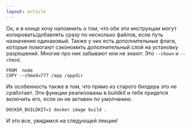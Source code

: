 ```yaml
---
layout: article
---
```

Ок, и в конце хочу напомнить о том, что обе эти инструкции могут копировать/добавлять сразу по несколько файлов, если путь назначения одинаковый. Также у них есть дополнительные флаги, которые помогают сэкономить дополнительный слой на установку разрешений. Многие про них забывают или не знают. Это `--chown` и `--chmod`. 

```
FROM  node
COPY --chmod=777 /app /appdir
```

Их особенность также в том, что прямо из старого билдера это не сработает. Эти функции реализованы в buildkit и тебе придется включить его, если он не активен по умолчанию.

```
DOCKER_BUILDKIT=1 docker image build .
```

И это все, увидимся на следующей лекции!
